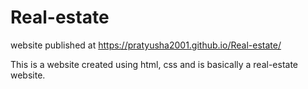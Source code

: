 # Real-estate
website published at https://pratyusha2001.github.io/Real-estate/

This is a website created using html, css and is basically a real-estate website.
